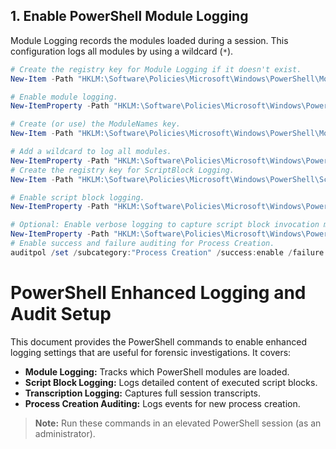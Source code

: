 ## 1. Enable PowerShell Module Logging

Module Logging records the modules loaded during a session. This configuration logs all modules by using a wildcard (`*`).

```powershell
# Create the registry key for Module Logging if it doesn't exist.
New-Item -Path "HKLM:\Software\Policies\Microsoft\Windows\PowerShell\ModuleLogging" -Force

# Enable module logging.
New-ItemProperty -Path "HKLM:\Software\Policies\Microsoft\Windows\PowerShell\ModuleLogging" -Name "EnableModuleLogging" -Value 1 -PropertyType DWORD -Force

# Create (or use) the ModuleNames key.
New-Item -Path "HKLM:\Software\Policies\Microsoft\Windows\PowerShell\ModuleLogging\ModuleNames" -Force

# Add a wildcard to log all modules.
New-ItemProperty -Path "HKLM:\Software\Policies\Microsoft\Windows\PowerShell\ModuleLogging\ModuleNames" -Name "*" -Value "*" -PropertyType String -Force
# Create the registry key for ScriptBlock Logging.
New-Item -Path "HKLM:\Software\Policies\Microsoft\Windows\PowerShell\ScriptBlockLogging" -Force

# Enable script block logging.
New-ItemProperty -Path "HKLM:\Software\Policies\Microsoft\Windows\PowerShell\ScriptBlockLogging" -Name "EnableScriptBlockLogging" -Value 1 -PropertyType DWORD -Force

# Optional: Enable verbose logging to capture script block invocation metadata.
New-ItemProperty -Path "HKLM:\Software\Policies\Microsoft\Windows\PowerShell\ScriptBlockLogging" -Name "EnableScriptBlockInvocationLogging" -Value 1 -PropertyType DWORD -Force
# Enable success and failure auditing for Process Creation.
auditpol /set /subcategory:"Process Creation" /success:enable /failure:enable
```
# PowerShell Enhanced Logging and Audit Setup

This document provides the PowerShell commands to enable enhanced logging settings that are useful for forensic investigations. It covers:

- **Module Logging:** Tracks which PowerShell modules are loaded.
- **Script Block Logging:** Logs detailed content of executed script blocks.
- **Transcription Logging:** Captures full session transcripts.
- **Process Creation Auditing:** Logs events for new process creation.

> **Note:** Run these commands in an elevated PowerShell session (as an administrator).
